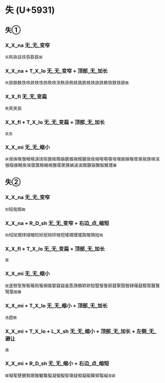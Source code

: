 # 失 (U+5931)

## 失①

### X_X_na 无_无_变窄
`矢`䀢䂠䛈垁矤聅鉃`䠶`

### X_X_na + T_X_lo 无_无_变窄 + 顶部_无_加长
`失`㲳䭿䱃佚呹妷帙怢抶昳柣泆眣祑秩紩翐胅蛈袟詄跌軼轶鉄铁镻`䳀`

### X_X_fl 无_无_变扁
`笶`䒨㞺矣

### X_X_fl + T_X_lo 无_无_变扁 + 顶部_无_加长
`苵怣`

### X_X_mi 无_无_缩小 
`疾`㑨㑵㗋㢿㬋㮢㵀㶼㸻㺅䀵䂉䃚䐅䗔䙈䞀䳧侯俟候唉喉嗾埃堠娭嫉帿彂愱挨族槉涘猴瘊瘯睺矦竢篌簇糇緱缑翭葔蒺蔟螏誒诶鍭鏃镞餱騃鯸鷟`鿀`

## 失②

### X_X_na 无_无_变窄
`知`䂒倁椥`蜘`

### X_X_na + R_D_sh 无_无_变窄 + 右边_点_缩短
`劮`䂏䂑䂓䂔䂕矰矧矨矩矪矫矬短矮矯矱矲踟雉鴩䂐`鴙`

### X_X_fl + T_X_lo 无_无_变扁 + 顶部_无_加长
`袠`

### X_X_mi 无_无_缩小
`医`逘㗨㙠㬾䃜䉜䓡䗟䫛嫕嫛寲嶷彘悘旖檹欵欸殹毉瑿瞖窽籎繄翳聟肄薙薿蘙贀醫鷖鹥黳`㿄蠮`

### X_X_mi + T_X_lo 无_无_缩小 + 顶部_无_加长
`迭`趃`䰡`

### X_X_mi + T_X_lo + L_X_sh 无_无_缩小 + 顶部_无_加长 + 左侧_无_避让
`瓞`

### X_X_mi + R_D_sh 无_无_缩小 + 右边_点_缩短
`榘`㘈㲛㽈䚐䝷䠦䣽䰯䵹儗凝懝擬智璏疑痴癡礙觺鄇鼅㠜`潪譺`